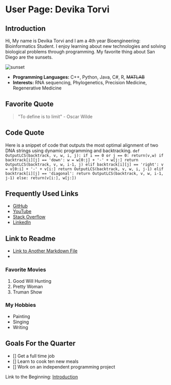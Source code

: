 # User Page: Devika Torvi

## Introduction

Hi, My name is Devika Torvi and I am a 4th year Bioengineering: Bioinformatics Student. I enjoy learning about new technologies and solving biological problems through programming. My favorite thing about San Diego are the sunsets.

![sunset](https://www.google.com/url?sa=i&url=https%3A%2F%2Fwww.sandiego.org%2Fcampaigns%2Fsunny-7%2F7-great-spots-to-watch-the-sunset-in-san-diego.aspx&psig=AOvVaw0wKSNgipQFGztpttF-1Gtw&ust=1681186189156000&source=images&cd=vfe&ved=0CBAQjRxqFwoTCKC89964nv4CFQAAAAAdAAAAABAE)

- **Programming Languages:** C++, Python, Java, C#, R, ~~MATLAB~~
- **Interests:** RNA sequencing, Phylogenetics, Precision Medicine, Regenerative Medicine


## Favorite Quote

> "To define is to limit" - Oscar Wilde

## Code Quote

Here is a snippet of code that outputs the most optimal alignment of two DNA strings using dynamic programming and backtracking.
`def OutputLCS(backtrack, v, w, i, j):
    if i == 0 or j == 0:
        return(v,w)
    if backtrack[i][j] == 'down':
        w = w[0:j] + '-' + w[j:]
        return OutputLCS(backtrack, v, w, i-1, j)
    elif backtrack[i][j] == 'right':
        v = v[0:i] + '-' + v[i:]
        return OutputLCS(backtrack, v, w, i, j-1)
    elif backtrack[i][j] == 'diagonal':
        return OutputLCS(backtrack, v, w, i-1, j-1)
    else:
        return(v[i:], w[j:])
`

## Frequently Used Links  

- [GitHub](https://github.com/)
- [YouTube](https://youtube.com)
- [Stack Overflow](https://stackoverflow.com/)
- [LinkedIn](https://www.linkedin.com/)

## Link to Readme
- [Link to Another Markdown File](./README.md)
- 
### Favorite Movies

1. Good Will Hunting
2. Pretty Woman
3. Truman Show

### My Hobbies

- Painting
- Singing
- Writing

## Goals For the Quarter

- [] Get a full time job
- [] Learn to cook ten new meals
- [] Work on an independent programming project 

Link to the Beginning:
[Introduction](#introduction)